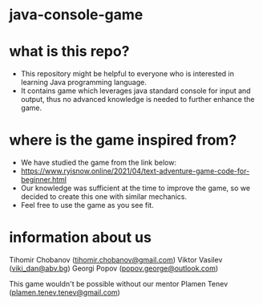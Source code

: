 # java-console-game #

# what is this repo? #
- This repository might be helpful to everyone who is interested in learning Java programming language. 
- It contains game which leverages java standard console for input and output, thus no advanced knowledge is needed to further enhance the game.

# where is the game inspired from?
- We have studied the game from the link below:
- https://www.ryisnow.online/2021/04/text-adventure-game-code-for-beginner.html
- Our knowledge was sufficient at the time to improve the game, so we decided to create this one with similar mechanics.
- Feel free to use the game as you see fit.

# information about us #

Tihomir Chobanov   (tihomir.chobanov@gmail.com)
Viktor Vasilev     (viki_dan@abv.bg)
Georgi Popov       (popov.george@outlook.com)

This game wouldn't be possible without our mentor Plamen Tenev (plamen.tenev.tenev@gmail.com)
